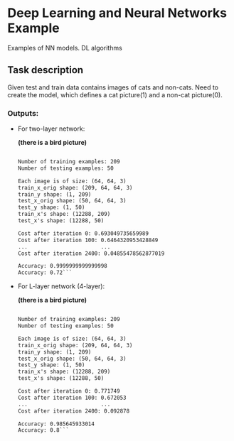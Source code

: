 # Deep Learning and Neural Networks Example

Examples of NN models. DL algorithms

## Task description
Given test and train data contains images of cats and non-cats. Need to create the model, which defines a cat picture(1) and a non-cat picture(0).

### Outputs:
* For two-layer network:
  
  **(there is a bird picture)**
  
  ```y = 0. It's a non-cat picture.

  Number of training examples: 209
  Number of testing examples: 50
  
  Each image is of size: (64, 64, 3)
  train_x_orig shape: (209, 64, 64, 3)
  train_y shape: (1, 209)
  test_x_orig shape: (50, 64, 64, 3)
  test_y shape: (1, 50)
  train_x's shape: (12288, 209)
  test_x's shape: (12288, 50)

  Cost after iteration 0: 0.693049735659989
  Cost after iteration 100: 0.6464320953428849
  ...                       ...
  Cost after iteration 2400: 0.04855478562877019

  Accuracy: 0.9999999999999998
  Accuracy: 0.72```
  
* For L-layer network (4-layer):
  
  **(there is a bird picture)**
  
  ```y = 0. It's a non-cat picture.
  
  Number of training examples: 209
  Number of testing examples: 50
  
  Each image is of size: (64, 64, 3)
  train_x_orig shape: (209, 64, 64, 3)
  train_y shape: (1, 209)
  test_x_orig shape: (50, 64, 64, 3)
  test_y shape: (1, 50)
  train_x's shape: (12288, 209)
  test_x's shape: (12288, 50)
  
  Cost after iteration 0: 0.771749
  Cost after iteration 100: 0.672053
  ...                       ...
  Cost after iteration 2400: 0.092878
  
  Accuracy: 0.985645933014
  Accuracy: 0.8```
